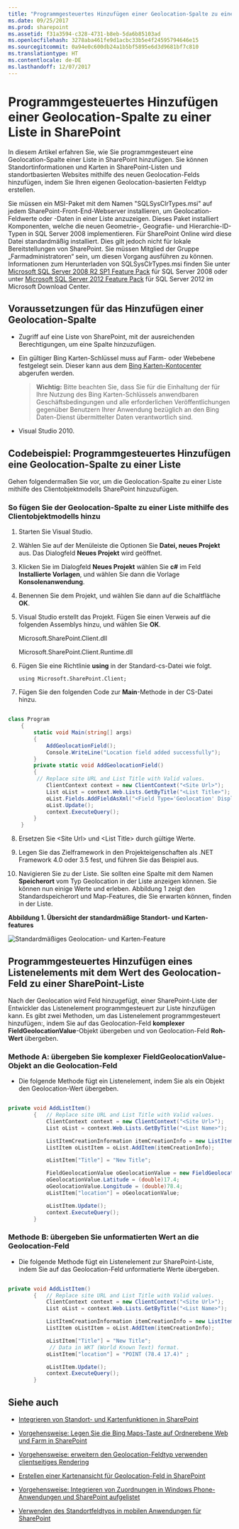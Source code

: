 ```yaml
---
title: "Programmgesteuertes Hinzufügen einer Geolocation-Spalte zu einer Liste in SharePoint"
ms.date: 09/25/2017
ms.prod: sharepoint
ms.assetid: f31a3594-c328-4731-b8eb-5da6b85103ad
ms.openlocfilehash: 3278aba461fe9d1acbc33b5e4f24595794646e15
ms.sourcegitcommit: 0a94e0c600db24a1b5bf5895e6d3d9681bf7c810
ms.translationtype: HT
ms.contentlocale: de-DE
ms.lasthandoff: 12/07/2017
---
```

# <a name="add-a-geolocation-column-to-a-list-programmatically-in-sharepoint"></a>Programmgesteuertes Hinzufügen einer Geolocation-Spalte zu einer Liste in SharePoint
In diesem Artikel erfahren Sie, wie Sie programmgesteuert eine Geolocation-Spalte einer Liste in SharePoint hinzufügen. Sie können Standortinformationen und Karten in SharePoint-Listen und standortbasierten Websites mithilfe des neuen Geolocation-Felds hinzufügen, indem Sie Ihren eigenen Geolocation-basierten Feldtyp erstellen.
  
    
    

Sie müssen ein MSI-Paket mit dem Namen "SQLSysClrTypes.msi" auf jedem SharePoint-Front-End-Webserver installieren, um Geolocation-Feldwerte oder -Daten in einer Liste anzuzeigen. Dieses Paket installiert Komponenten, welche die neuen Geometrie-, Geografie- und Hierarchie-ID-Typen in SQL Server 2008 implementieren. Für SharePoint Online wird diese Datei standardmäßig installiert. Dies gilt jedoch nicht für lokale Bereitstellungen von SharePoint. Sie müssen Mitglied der Gruppe „Farmadministratoren“ sein, um diesen Vorgang ausführen zu können. Informationen zum Herunterladen von SQLSysClrTypes.msi finden Sie unter [Microsoft SQL Server 2008 R2 SP1 Feature Pack](http://www.microsoft.com/en-us/download/details.aspx?id=26728) für SQL Server 2008 oder unter [Microsoft SQL Server 2012 Feature Pack](http://www.microsoft.com/en-us/download/details.aspx?id=29065) für SQL Server 2012 im Microsoft Download Center.
## <a name="prerequisites-for-adding-a-geolocation-column"></a>Voraussetzungen für das Hinzufügen einer Geolocation-Spalte
<a name="SP15addgeo_prereq"> </a>


  
    
    

- Zugriff auf eine Liste von SharePoint, mit der ausreichenden Berechtigungen, um eine Spalte hinzuzufügen.
    
  
- Ein gültiger Bing Karten-Schlüssel muss auf Farm- oder Webebene festgelegt sein. Dieser kann aus dem [Bing Karten-Kontocenter](https://www.bingmapsportal.com/) abgerufen werden.
    
    > **Wichtig:** Bitte beachten Sie, dass Sie für die Einhaltung der für Ihre Nutzung des Bing Karten-Schlüssels anwendbaren Geschäftsbedingungen und alle erforderlichen Veröffentlichungen gegenüber Benutzern Ihrer Anwendung bezüglich an den Bing Daten-Dienst übermittelter Daten verantwortlich sind. 
- Visual Studio 2010.
    
  

## <a name="code-example-add-a-geolocation-column-to-a-list-programmatically"></a>Codebeispiel: Programmgesteuertes Hinzufügen eine Geolocation-Spalte zu einer Liste
<a name="SP15addgeo_addcolumn"> </a>

Gehen folgendermaßen Sie vor, um die Geolocation-Spalte zu einer Liste mithilfe des Clientobjektmodells SharePoint hinzuzufügen.
  
    
    

### <a name="to-add-the-geolocation-column-to-a-list-using-the-client-object-model"></a>So fügen Sie der Geolocation-Spalte zu einer Liste mithilfe des Clientobjektmodells hinzu


1. Starten Sie Visual Studio.
    
  
2. Wählen Sie auf der Menüleiste die Optionen Sie **Datei, neues Projekt** aus. Das Dialogfeld **Neues Projekt** wird geöffnet.
    
  
3. Klicken Sie im Dialogfeld **Neues Projekt** wählen Sie **c#** im Feld **Installierte Vorlagen**, und wählen Sie dann die Vorlage **Konsolenanwendung**.
    
  
4. Benennen Sie dem Projekt, und wählen Sie dann auf die Schaltfläche **OK**.
    
  
5. Visual Studio erstellt das Projekt. Fügen Sie einen Verweis auf die folgenden Assemblys hinzu, und wählen Sie **OK**.
    
    Microsoft.SharePoint.Client.dll
    
    Microsoft.SharePoint.Client.Runtime.dll
    
  
6. Fügen Sie eine Richtlinie **using** in der Standard-cs-Datei wie folgt.
    
     `using Microsoft.SharePoint.Client;`
    
  
7. Fügen Sie den folgenden Code zur **Main**-Methode in der CS-Datei hinzu.
    
```cs
  
class Program
    {
        static void Main(string[] args)
        {
            AddGeolocationField();
            Console.WriteLine("Location field added successfully");
        }
        private static void AddGeolocationField()
        { 
         // Replace site URL and List Title with Valid values.
            ClientContext context = new ClientContext("<Site Url>"); 
            List oList = context.Web.Lists.GetByTitle("<List Title>");
            oList.Fields.AddFieldAsXml("<Field Type='Geolocation' DisplayName='Location'/>",true, AddFieldOptions.AddToAllContentTypes);                                        
            oList.Update();
            context.ExecuteQuery();
        } 
    }
```

8. Ersetzen Sie \<Site Url\> und \<List Title\> durch gültige Werte.
    
  
9.  Legen Sie das Zielframework in den Projekteigenschaften als .NET Framework 4.0 oder 3.5 fest, und führen Sie das Beispiel aus.
    
  
10. Navigieren Sie zu der Liste. Sie sollten eine Spalte mit dem Namen **Speicherort** vom Typ Geolocation in der Liste anzeigen können. Sie können nun einige Werte und erleben. Abbildung 1 zeigt den Standardspeicherort und Map-Features, die Sie erwarten können, finden in der Liste.
    
   **Abbildung 1. Übersicht der standardmäßige Standort- und Karten-features**

  

  ![Standardmäßiges Geolocation- und Karten-Feature](../images/SP15Con_HowToAddGeolocationColumnUpdated_Fig1.png)
  

  

  

## <a name="add-a-list-item-with-the-geolocation-field-value-to-a-sharepoint-list-programmatically"></a>Programmgesteuertes Hinzufügen eines Listenelements mit dem Wert des Geolocation-Feld zu einer SharePoint-Liste
<a name="SP15addgeo_addlistitem"> </a>

Nach der Geolocation wird Feld hinzugefügt, einer SharePoint-Liste der Entwickler das Listenelement programmgesteuert zur Liste hinzufügen kann. Es gibt zwei Methoden, um das Listenelement programmgesteuert hinzufügen:, indem Sie auf das Geolocation-Feld **komplexer FieldGeolocationValue**-Objekt übergeben und von Geolocation-Feld **Roh-Wert** übergeben.
  
    
    

### <a name="method-a-pass-the-fieldgeolocationvalue-object-to-the-geolocation-field"></a>Methode A: übergeben Sie komplexer FieldGeolocationValue-Objekt an die Geolocation-Feld


- Die folgende Methode fügt ein Listenelement, indem Sie als ein Objekt den Geolocation-Wert übergeben.
    
```cs
  
private void AddListItem()
        {   // Replace site URL and List Title with Valid values.
            ClientContext context = new ClientContext("<Site Url>");
            List oList = context.Web.Lists.GetByTitle("<List Name>");

            ListItemCreationInformation itemCreationInfo = new ListItemCreationInformation();
            ListItem oListItem = oList.AddItem(itemCreationInfo);

            oListItem["Title"] = "New Title";

            FieldGeolocationValue oGeolocationValue = new FieldGeolocationValue();
            oGeolocationValue.Latitude = (double)17.4;
            oGeolocationValue.Longitude = (double)78.4;
            oListItem["location"] = oGeolocationValue;

            oListItem.Update();
            context.ExecuteQuery();
        }

```


### <a name="method-b-pass-a-raw-value-to-the-geolocation-field"></a>Methode B: übergeben Sie unformatierten Wert an die Geolocation-Feld


- Die folgende Methode fügt ein Listenelement zur SharePoint-Liste, indem Sie auf das Geolocation-Feld unformatierte Werte übergeben.
    
```cs
  
private void AddListItem()
        {   // Replace site URL and List Title with Valid values.
            ClientContext context = new ClientContext("<Site Url>");
            List oList = context.Web.Lists.GetByTitle("<List Name>");

            ListItemCreationInformation itemCreationInfo = new ListItemCreationInformation();
            ListItem oListItem = oList.AddItem(itemCreationInfo);

            oListItem["Title"] = "New Title";
             // Data in WKT (World Known Text) format.
            oListItem["location"] = "POINT (78.4 17.4)" ; 

            oListItem.Update();
            context.ExecuteQuery();
        }

```


## <a name="see-also"></a>Siehe auch
<a name="SP15addgeo_addlresources"> </a>


-  [Integrieren von Standort- und Kartenfunktionen in SharePoint](integrating-location-and-map-functionality-in-sharepoint.md)
    
  
-  [Vorgehensweise: Legen Sie die Bing Maps-Taste auf Ordnerebene Web und Farm in SharePoint](how-to-set-the-bing-maps-key-at-the-web-and-farm-level-in-sharepoint.md)
    
  
-  [Vorgehensweise: erweitern den Geolocation-Feldtyp verwenden clientseitiges Rendering](how-to-extend-the-geolocation-field-type-using-client-side-rendering.md)
    
  
-  [Erstellen einer Kartenansicht für Geolocation-Feld in SharePoint](create-a-map-view-for-the-geolocation-field-in-sharepoint.md)
    
  
-  [Vorgehensweise: Integrieren von Zuordnungen in Windows Phone-Anwendungen und SharePoint aufgelistet](how-to-integrate-maps-with-windows-phone-apps-and-sharepoint-lists.md)
    
  
-  [Verwenden des Standortfeldtyps in mobilen Anwendungen für SharePoint](http://technet.microsoft.com/de-DE/library/fp161355%28v=office.15%29.aspx)
    
  

